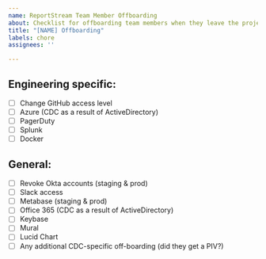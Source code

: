 ```yaml
---
name: ReportStream Team Member Offboarding
about: Checklist for offboarding team members when they leave the project.
title: "[NAME] Offboarding"
labels: chore
assignees: ''

---
```


## Engineering specific:  
- [ ] Change GitHub access level  
- [ ] Azure (CDC as a result of ActiveDirectory)  
- [ ] PagerDuty  
- [ ] Splunk   
- [ ] Docker  

## General:  
- [ ] Revoke Okta accounts (staging & prod)  
- [ ] Slack access  
- [ ] Metabase (staging & prod)  
- [ ] Office 365 (CDC as a result of ActiveDirectory)  
- [ ] Keybase  
- [ ] Mural  
- [ ] Lucid Chart  
- [ ] Any additional CDC-specific off-boarding (did they get a PIV?)

